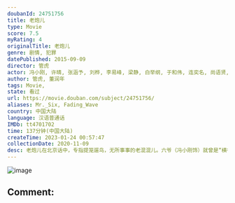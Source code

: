 ```yaml
---
doubanId: 24751756
title: 老炮儿
type: Movie
score: 7.5
myRating: 4
originalTitle: 老炮儿
genre: 剧情, 犯罪
datePublished: 2015-09-09
director: 管虎
actor: 冯小刚, 许晴, 张涵予, 刘桦, 李易峰, 梁静, 白举纲, 于和伟, 连奕名, 尚语贤, 鲁诺, 管宗祥, 尹力, 余皑磊, 宁浩, 江珊, 张译, 郭京飞, 张鲁一, 赵毅, 梁天, 张一山, 王俊凯, 王源, 易烊千玺, 巴图, 陶泽如, 吴谨言, 马元, 马书良, 佟磊, 胡晓光, 姜怡伊, 肖彦博, 王盛, 刘云龙, 杜珺, 庞国昌
author: 管虎, 董润年
tags: Movie, 
state: 看过
url: https://movie.douban.com/subject/24751756/
aliases: Mr._Six, Fading_Wave
country: 中国大陆
language: 汉语普通话
IMDb: tt4701702
time: 137分钟(中国大陆)
createTime: 2023-01-24 00:57:47
collectionDate: 2020-11-09
desc: 老炮儿在北京话中，专指提笼遛鸟，无所事事的老混混儿。六爷（冯小刚饰）就曾是“横行”老北京的老炮儿之一，如今过着悠闲自得的日子，却不想自己的儿子晓波（李易峰饰）被卷入了与“小爷”小飞（吴亦凡饰）...
---
```


![image](p2276674912.jpg)

Comment: 
---

